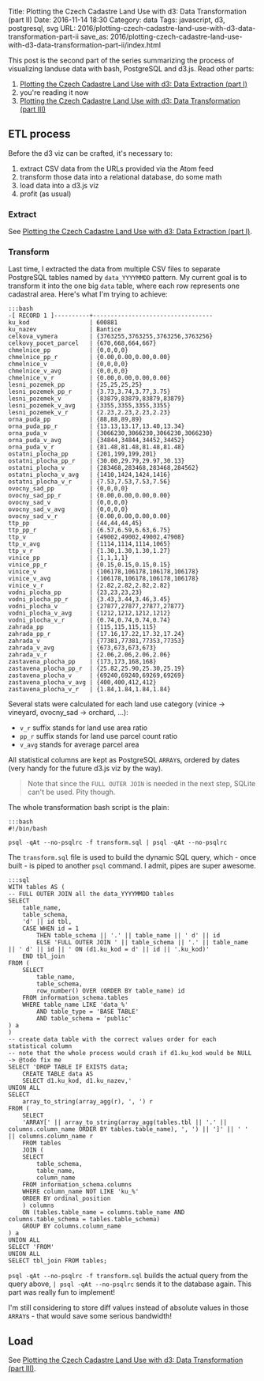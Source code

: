 Title: Plotting the Czech Cadastre Land Use with d3: Data Transformation (part II)
Date: 2016-11-14 18:30
Category: data
Tags: javascript, d3, postgresql, svg
URL: 2016/plotting-czech-cadastre-land-use-with-d3-data-transformation-part-ii
save_as: 2016/plotting-czech-cadastre-land-use-with-d3-data-transformation-part-ii/index.html

This post is the second part of the series summarizing the process of visualizing landuse data with bash, PostgreSQL and d3.js. Read other parts:

1. [Plotting the Czech Cadastre Land Use with d3: Data Extraction (part I)]({filename}/2016/plotting-czech-cadastre-land-use-with-d3-part-i.md)
2. you're reading it now
3. [Plotting the Czech Cadastre Land Use with d3: Data Transformation (part III)]({filename}/2016/plotting-czech-cadastre-land-use-with-d3-part-iii.md)

## ETL process
Before the d3 viz can be crafted, it's necessary to:

1. extract CSV data from the URLs provided via the Atom feed
2. transform those data into a relational database, do some math
3. load data into a d3.js viz
4. profit (as usual)

### Extract
See [Plotting the Czech Cadastre Land Use with d3: Data Extraction (part I)]({filename}/2016/plotting-czech-cadastre-landuse-with-d3-part-i.md).

### Transform

Last time, I extracted the data from multiple CSV files to separate PostgreSQL tables named by `data_YYYYMMDD` pattern. My current goal is to transform it into the one big `data` table, where each row represents one cadastral area. Here's what I'm trying to achieve:

	:::bash
	-[ RECORD 1 ]----------+----------------------------------
	ku_kod                 | 600881
	ku_nazev               | Bantice
	celkova_vymera         | {3763255,3763255,3763256,3763256}
	celkovy_pocet_parcel   | {670,668,664,667}
	chmelnice_pp           | {0,0,0,0}
	chmelnice_pp_r         | {0.00,0.00,0.00,0.00}
	chmelnice_v            | {0,0,0,0}
	chmelnice_v_avg        | {0,0,0,0}
	chmelnice_v_r          | {0.00,0.00,0.00,0.00}
	lesni_pozemek_pp       | {25,25,25,25}
	lesni_pozemek_pp_r     | {3.73,3.74,3.77,3.75}
	lesni_pozemek_v        | {83879,83879,83879,83879}
	lesni_pozemek_v_avg    | {3355,3355,3355,3355}
	lesni_pozemek_v_r      | {2.23,2.23,2.23,2.23}
	orna_puda_pp           | {88,88,89,89}
	orna_puda_pp_r         | {13.13,13.17,13.40,13.34}
	orna_puda_v            | {3066230,3066230,3066230,3066230}
	orna_puda_v_avg        | {34844,34844,34452,34452}
	orna_puda_v_r          | {81.48,81.48,81.48,81.48}
	ostatni_plocha_pp      | {201,199,199,201}
	ostatni_plocha_pp_r    | {30.00,29.79,29.97,30.13}
	ostatni_plocha_v       | {283468,283468,283468,284562}
	ostatni_plocha_v_avg   | {1410,1424,1424,1416}
	ostatni_plocha_v_r     | {7.53,7.53,7.53,7.56}
	ovocny_sad_pp          | {0,0,0,0}
	ovocny_sad_pp_r        | {0.00,0.00,0.00,0.00}
	ovocny_sad_v           | {0,0,0,0}
	ovocny_sad_v_avg       | {0,0,0,0}
	ovocny_sad_v_r         | {0.00,0.00,0.00,0.00}
	ttp_pp                 | {44,44,44,45}
	ttp_pp_r               | {6.57,6.59,6.63,6.75}
	ttp_v                  | {49002,49002,49002,47908}
	ttp_v_avg              | {1114,1114,1114,1065}
	ttp_v_r                | {1.30,1.30,1.30,1.27}
	vinice_pp              | {1,1,1,1}
	vinice_pp_r            | {0.15,0.15,0.15,0.15}
	vinice_v               | {106178,106178,106178,106178}
	vinice_v_avg           | {106178,106178,106178,106178}
	vinice_v_r             | {2.82,2.82,2.82,2.82}
	vodni_plocha_pp        | {23,23,23,23}
	vodni_plocha_pp_r      | {3.43,3.44,3.46,3.45}
	vodni_plocha_v         | {27877,27877,27877,27877}
	vodni_plocha_v_avg     | {1212,1212,1212,1212}
	vodni_plocha_v_r       | {0.74,0.74,0.74,0.74}
	zahrada_pp             | {115,115,115,115}
	zahrada_pp_r           | {17.16,17.22,17.32,17.24}
	zahrada_v              | {77381,77381,77353,77353}
	zahrada_v_avg          | {673,673,673,673}
	zahrada_v_r            | {2.06,2.06,2.06,2.06}
	zastavena_plocha_pp    | {173,173,168,168}
	zastavena_plocha_pp_r  | {25.82,25.90,25.30,25.19}
	zastavena_plocha_v     | {69240,69240,69269,69269}
	zastavena_plocha_v_avg | {400,400,412,412}
	zastavena_plocha_v_r   | {1.84,1.84,1.84,1.84}

Several stats were calculated for each land use category (vinice &rarr; vineyard, ovocny_sad &rarr; orchard, ...):

* `v_r` suffix stands for land use area ratio
* `pp_r` suffix stands for land use parcel count ratio
* `v_avg` stands for average parcel area

All statistical columns are kept as PostgreSQL `ARRAY`s, ordered by dates (very handy for the future d3.js viz by the way).

>	Note that since the `FULL OUTER JOIN` is needed in the next step, SQLite can't be used. Pity though.

The whole transformation bash script is the plain:

	:::bash
	#!/bin/bash

	psql -qAt --no-psqlrc -f transform.sql | psql -qAt --no-psqlrc

The `transform.sql` file is used to build the dynamic SQL query, which - once built - is piped to another `psql` command. I admit, pipes are super awesome.

	:::sql
	WITH tables AS (
	-- FULL OUTER JOIN all the data_YYYYMMDD tables
    SELECT
        table_name,
        table_schema,
        'd' || id tbl,
        CASE WHEN id = 1
            THEN table_schema || '.' || table_name || ' d' || id
            ELSE 'FULL OUTER JOIN ' || table_schema || '.' || table_name || ' d' || id || ' ON (d1.ku_kod = d' || id || '.ku_kod)'
        END tbl_join
    FROM (
        SELECT
            table_name,
            table_schema,
            row_number() OVER (ORDER BY table_name) id
        FROM information_schema.tables
        WHERE table_name LIKE 'data_%'
            AND table_type = 'BASE TABLE'
            AND table_schema = 'public'
    ) a
	)
	-- create data table with the correct values order for each statistical column
	-- note that the whole process would crash if d1.ku_kod would be NULL -> @todo fix me
	SELECT 'DROP TABLE IF EXISTS data;
		CREATE TABLE data AS
		SELECT d1.ku_kod, d1.ku_nazev,'
	UNION ALL
	SELECT
	    array_to_string(array_agg(r), ', ') r
	FROM (
	    SELECT
		'ARRAY[' || array_to_string(array_agg(tables.tbl || '.' || columns.column_name ORDER BY tables.table_name), ', ') || ']' || ' ' || columns.column_name r
	    FROM tables
	    JOIN (
		SELECT
		    table_schema,
		    table_name,
		    column_name
		FROM information_schema.columns
		WHERE column_name NOT LIKE 'ku_%'
		ORDER BY ordinal_position
	    ) columns
		ON (tables.table_name = columns.table_name AND columns.table_schema = tables.table_schema)
	    GROUP BY columns.column_name
	) a
	UNION ALL
	SELECT 'FROM'
	UNION ALL
	SELECT tbl_join FROM tables;

`psql -qAt --no-psqlrc -f transform.sql` builds the actual query from the query above, `| psql -qAt --no-psqlrc` sends it to the database again. This part was really fun to implement!

I'm still considering to store diff values instead of absolute values in those `ARRAY`s - that would save some serious bandwidth!

## Load
See [Plotting the Czech Cadastre Land Use with d3: Data Transformation (part III)]({filename}/2016/plotting-czech-cadastre-land-use-with-d3-part-iii.md).
